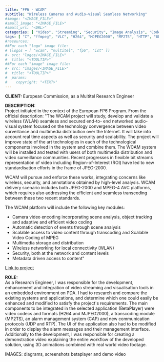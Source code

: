 ```yaml
---
title: "FP6 - WCAM"
subtitle: "Wireless Cameras and Audio-visual Seamless Networking"
#image: "<IMAGE_FILE>"
#small_image: "<IMAGE_FILE>"
#small_url: "<URL>"
categories: [ "Video", "Streaming", "Security", "Image Analysis", "Codec", "Embedded", "..." ]
tags: [ "C", "ffmpeg", "VLC", "H264", "MJPEG2000", "MP2TS", "HTTP", "UDP", "RTP", "Visual Studio", "Linux", "Windows CE", "PDA" ]
#resources:
##For each "logo" image file:
# (logos = [ "wcam", "multitel", "fp6", "ist" ])
#- src: "logos/<IMAGE_FILE>"
#  title: "<TOOLTIP>"
##For each "image" image file:
#- src: "images/<IMAGE_FILE>"
#  title: "<TOOLTIP>"
#  params:
#    copyright: "<TEXT>"
---
```


<b>CLIENT:</b> European Commission, as a Multitel Research Engineer<br>

<b>DESCRIPTION:</b><br>
Project initiated in the context of the European FP6 Program.
From the official description:
"The WCAM project will study, develop and validate a wireless (WLAN) seamless and secured end-to- end networked audio-visual system focused on the technology convergence between video surveillance and multimedia distribution over the Internet. It will take into account real time aspects as well as security and scalability. The project will improve state of the art technologies in each of the technological components involved in the system and combine them. The WCAM system will be installed and tested with users of both multimedia distribution and video surveillance communities. Recent progresses in flexible bit streams representation of video including Region-of-lnterest (ROI) have led to new standardisation efforts in the frame of JPEG-2000.

WCAM will pursue and enforce these works, integrating concerns like wireless, security, and annotations obtained by high-level analysis. WCAM delivery scenario includes both JPEG-2000 and MPEG-4 AVC platforms, which requires also addressing the efficient and seamless transcoding between these two recent standards.

The WCAM platform will include the following key modules:
- Camera video encoding incorporating scene analysis, object tracking and adaptive and efficient video coding
- Automatic detection of events through scene analysis
- Scalable access to video content through transcoding and Scalable Video Coding of MPEG
- Multimedia storage and distribution
- Wireless networking for local connectivity (WLAN)
- Security, both at the network and content levels
- Metadata driven access to content"

<a href="https://cordis.europa.eu/project/rcn/71248_en.html" target="_blank">Link to project</a>

<b>ROLE:</b><br>
As a Research Engineer, I was responsible for the development, enhancement and integration of video streaming and visualisation tools in an embedded environment on PDA.
I had to research and compare the existing systems and applications, and determine which one could easily be enhanced and modified to satisfy the project's requirements.
The main components to be integrated in the selected application (BetaPlayer) were video codecs and formats (H264 and MJPEG2000), a transcoding module (MP2TS), an alarm management system (CAP) and new communication protocols (UDP and RTP). The UI of the application also had to be modified in order to display the alarm messages and their management interface.
Additionally to the development, I was responsible for creating a demonstration video explaining the entire workflow of the developed solution, using 3D animations combined with real world video footage.

IMAGES: diagrams, screenshots betaplayer and demo video
